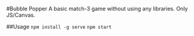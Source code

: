 #Bubble Popper
A basic match-3 game without using any libraries. Only JS/Canvas.

##Usage
`npm install -g serve`
`npm start`
